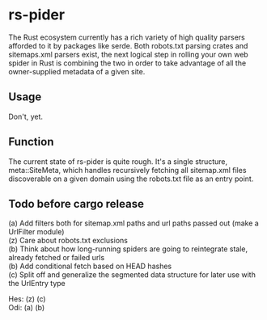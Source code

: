 # rs-pider

The Rust ecosystem currently has a rich variety of high quality parsers afforded to it by packages like
serde. Both robots.txt parsing crates and sitemaps.xml parsers exist, the next logical step in rolling
your own web spider in Rust is combining the two in order to take advantage of all the owner-supplied 
metadata of a given site.

## Usage

Don't, yet.

## Function

The current state of rs-pider is quite rough. It's a single structure, meta::SiteMeta, which handles
recursively fetching all sitemap.xml files discoverable on a given domain using the robots.txt file as
an entry point.

## Todo before cargo release

(a) Add filters both for sitemap.xml paths and url paths passed out (make a UrlFilter module)  
(z) Care about robots.txt exclusions  
(b) Think about how long-running spiders are going to reintegrate stale, already fetched or failed urls  
(b) Add conditional fetch based on HEAD hashes  
(c) Split off and generalize the segmented data structure for later use with the UrlEntry type  

Hes: (z) (c)  
Odi: (a) (b)  
